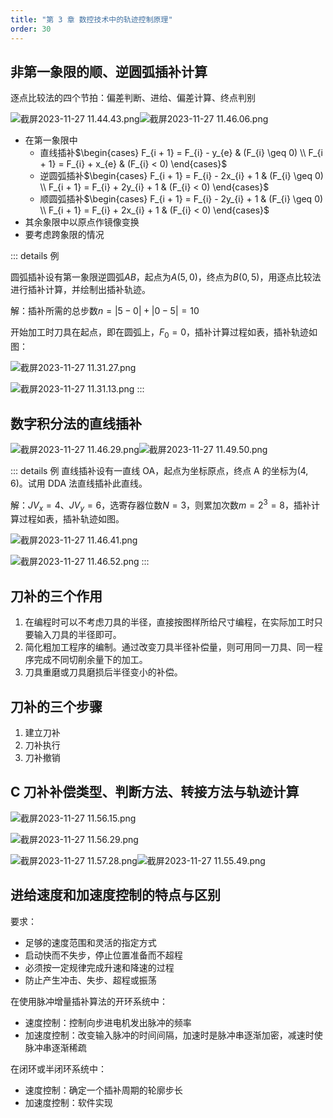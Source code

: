 ```yaml
---
title: "第 3 章 数控技术中的轨迹控制原理"
order: 30
---
```


## 非第一象限的顺、逆圆弧插补计算

逐点比较法的四个节拍：偏差判断、进给、偏差计算、终点判别

![截屏2023-11-27 11.44.43.png](_images/bd4edA05Aa1701056688285-f6633b80-4e5f-4a44-a680-bcd7ac457410.png)![截屏2023-11-27 11.46.06.png](/_images/ec4BA8F9a11701056770777-231a1379-ee74-468f-9d06-b200f56461a8.png)

- 在第一象限中
   - 直线插补$\begin{cases}
F_{i + 1} = F_{i} - y_{e}   & (F_{i} \geq 0) \\
F_{i + 1} = F_{i} + x_{e}   & (F_{i} < 0)
\end{cases}$
   - 逆圆弧插补$\begin{cases}
F_{i + 1} = F_{i} - 2x_{i} + 1   & (F_{i} \geq 0) \\
F_{i + 1} = F_{i} + 2y_{i} + 1   & (F_{i} < 0)
\end{cases}$
   - 顺圆弧插补$\begin{cases}
F_{i + 1} = F_{i} - 2y_{i} + 1   & (F_{i} \geq 0) \\
F_{i + 1} = F_{i} + 2x_{i} + 1   & (F_{i} < 0)
\end{cases}$
- 其余象限中以原点作镜像变换
- 要考虑跨象限的情况

::: details 例 

圆弧插补设有第一象限逆圆弧$AB$，起点为$A(5, 0)$，终点为$B(0, 5)$，用逐点比较法进行插补计算，并绘制出插补轨迹。

解：插补所需的总步数$n = |5 - 0| + |0 - 5| = 10$

开始加工时刀具在起点，即在圆弧上，$F_0 = 0$，插补计算过程如表，插补轨迹如图：

![截屏2023-11-27 11.31.27.png](_images/A1eAB81adc1701055893505-3f76b0fe-771d-4fb8-ba95-3cebc812c9f0.png)

![截屏2023-11-27 11.31.13.png](_images/DCBf23f35a1701055878750-873ca840-d0f7-40e0-ae6c-feb7a2714bf9.png)
:::

## 数字积分法的直线插补

![截屏2023-11-27 11.46.29.png](_images/5EFC7aE5621701056796530-6098479e-00f7-4fc4-a029-82c25b19d37a.png)![截屏2023-11-27 11.49.50.png](/_images/Bff0297fe61701056994216-70e30b37-8775-44cc-8e86-48d4804ee048.png)

::: details 例 
直线插补设有一直线 OA，起点为坐标原点，终点 A 的坐标为$(4, 6)$。试用 DDA 法直线插补此直线。

解：$JV_x = 4$、$JV_y = 6$，选寄存器位数$N= 3$，则累加次数$m = 2^3 = 8$，插补计算过程如表，插补轨迹如图。

![截屏2023-11-27 11.46.41.png](_images/aA4Ad4dbbB1701056805680-043fdc66-63ae-459d-ac62-8cd6d59b009d.png)

![截屏2023-11-27 11.46.52.png](_images/df342F38Ff1701056815776-34fd755d-7302-427f-b30d-31891d453c51.png)
:::

## 刀补的三个作用

1. 在编程时可以不考虑刀具的半径，直接按图样所给尺寸编程，在实际加工时只要输入刀具的半径即可。
2. 简化粗加工程序的编制。通过改变刀具半径补偿量，则可用同一刀具、同一程序完成不同切削余量下的加工。
3. 刀具重磨或刀具磨损后半径变小的补偿。

## 刀补的三个步骤

1. 建立刀补
2. 刀补执行
3. 刀补撤销

## C 刀补补偿类型、判断方法、转接方法与轨迹计算

![截屏2023-11-27 11.56.15.png](_images/dA0aefdAB91701057382673-e0e9a7ee-0a79-40fa-979b-3d82ffc350f3.png)

![截屏2023-11-27 11.56.29.png](_images/eFE645E8351701057396309-b14d2454-eaa6-4f8b-a5c8-9fd309495d5a.png)

![截屏2023-11-27 11.57.28.png](_images/A0cA8bbEFF1701057453561-b06786df-40d4-40d3-86e4-d4d5d95cb748.png)![截屏2023-11-27 11.55.49.png](/_images/dcCDd5cd6F1701057354455-019cc958-28bd-4e31-9424-a88abd15d697.png)

## 进给速度和加速度控制的特点与区别

要求：

- 足够的速度范围和灵活的指定方式
- 启动快而不失步，停止位置准备而不超程
- 必须按一定规律完成升速和降速的过程
- 防止产生冲击、失步、超程或振荡

在使用脉冲增量插补算法的开环系统中：

- 速度控制：控制向步进电机发出脉冲的频率
- 加速度控制：改变输入脉冲的时间间隔，加速时是脉冲串逐渐加密，减速时使脉冲串逐渐稀疏

在闭环或半闭环系统中：

- 速度控制：确定一个插补周期的轮廓步长
- 加速度控制：软件实现
